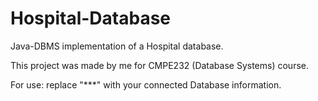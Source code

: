 # Hospital-Database
Java-DBMS implementation of a Hospital database.

This project was made by me for CMPE232 (Database Systems) course.

For use: replace "***" with your connected Database information.
